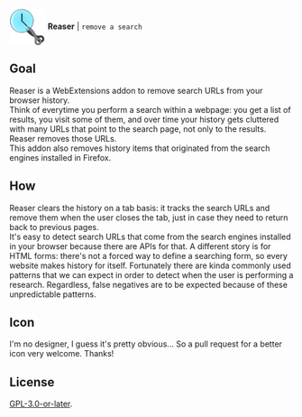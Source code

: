 <img align="center" width="64" src="icon/reaser.svg"> **Reaser** | `remove a search`


## Goal
Reaser is a WebExtensions addon to remove search URLs from your browser history.\
Think of everytime you perform a search within a webpage: you get a list of results, you visit some of them, and over time your history gets cluttered with many URLs that point to the search page, not only to the results. Reaser removes those URLs.\
This addon also removes history items that originated from the search engines installed in Firefox.

## How
Reaser clears the history on a tab basis: it tracks the search URLs and remove them when the user closes the tab, just in case they need to return back to previous pages.\
It's easy to detect search URLs that come from the search engines installed in your browser because there are APIs for that. A different story is for HTML forms: there's not a forced way to define a searching form, so every website makes history for itself. Fortunately there are kinda commonly used patterns that we can expect in order to detect when the user is performing a research. Regardless, false negatives are to be expected because of these unpredictable patterns.

## Icon
I'm no designer, I guess it's pretty obvious... So a pull request for a better icon very welcome. Thanks!

## License
[GPL-3.0-or-later](https://www.gnu.org/licenses/gpl-3.0.en.html).
